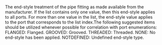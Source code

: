 The end-style treatment of the pipe fitting as made available from the manufacturer. If the list contains only one value, then this end-style applies to all ports. For more than one value in the list, the end-style value applies to the port that corresponds to the list index.The following suggested items should be utilized whenever possible for correlation with port enumerations:
FLANGED: Flanged. 
GROOVED: Grooved. 
THREADED: Threaded. 
NONE: No end-style has been applied.
NOTDEFINED: Undefined end-style type.
